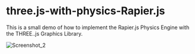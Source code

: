 # three.js-with-physics-Rapier.js
This is a small demo of how to implement the Rapier.js Physics Engine with the THREE..js Graphics Library.


![Screenshot_2](https://user-images.githubusercontent.com/29004070/169675386-3e85fc91-60c6-4789-b01c-cd2072675b42.png)
